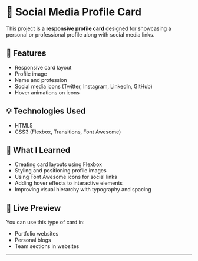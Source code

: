 # 💬 Social Media Profile Card

This project is a **responsive profile card** designed for showcasing a personal or professional profile along with social media links.

## 📌 Features

- Responsive card layout
- Profile image
- Name and profession
- Social media icons (Twitter, Instagram, LinkedIn, GitHub)
- Hover animations on icons

## 💡 Technologies Used

- HTML5
- CSS3 (Flexbox, Transitions, Font Awesome)

## 🎯 What I Learned

- Creating card layouts using Flexbox
- Styling and positioning profile images
- Using Font Awesome icons for social links
- Adding hover effects to interactive elements
- Improving visual hierarchy with typography and spacing

## 🔗 Live Preview

You can use this type of card in:
- Portfolio websites
- Personal blogs
- Team sections in websites

---